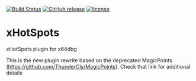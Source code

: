 [![Build Status](https://ci.appveyor.com/api/projects/status/2ej1au1hms3cthoj?svg=true)](https://ci.appveyor.com/project/ThunderCls/xhotspots)
[![GitHub release](https://img.shields.io/github/release/ThunderCls/xHotSpots.svg?label=latest+release&maxAge=60)](https://github.com/ThunderCls/xHotSpots/releases/latest)
[![license](https://img.shields.io/github/license/ThunderCls/xAnalyzer.svg?label=license&maxAge=86400)](https://github.com/ThunderCls/xAnalyzer/blob/master/LICENSE)

# xHotSpots
xHotSpots plugin for x64dbg

This is the new plugin rewrite based on the deprecated MagicPoints (https://github.com/ThunderCls/MagicPoints). Check that link for additional details

